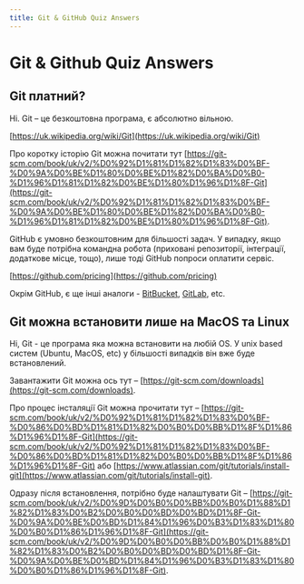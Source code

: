 ```yaml
---
title: Git & GitHub Quiz Answers
---
```


# Git & Github Quiz Answers

## Git платний?

Ні.
Git – це безкоштовна програма, є абсолютно вільною.

[https://uk.wikipedia.org/wiki/Git](https://uk.wikipedia.org/wiki/Git)

Про коротку історію Git можна почитати тут [https://git-scm.com/book/uk/v2/%D0%92%D1%81%D1%82%D1%83%D0%BF-%D0%9A%D0%BE%D1%80%D0%BE%D1%82%D0%BA%D0%B0-%D1%96%D1%81%D1%82%D0%BE%D1%80%D1%96%D1%8F-Git](https://git-scm.com/book/uk/v2/%D0%92%D1%81%D1%82%D1%83%D0%BF-%D0%9A%D0%BE%D1%80%D0%BE%D1%82%D0%BA%D0%B0-%D1%96%D1%81%D1%82%D0%BE%D1%80%D1%96%D1%8F-Git).

GitHub є умовно безкоштовним для більшості задач. У випадку, якщо вам буде потрібна командна робота (приховані репозиторії, інтеграції, додаткове місце, тощо), лише тоді GitHub попроси оплатити сервіс.

[https://github.com/pricing](https://github.com/pricing)

Окрім GitHub, є ще інші аналоги - [BitBucket](https://bitbucket.org/), [GitLab](https://about.gitlab.com/), etc.

## Git можна встановити лише на MacOS та Linux

Ні, Git - це програма яка можна встановити на любій OS.
У unix based систем (Ubuntu, MacOS, etc) у більшості випадків він вже буде встановлений.

Завантажити Git можна ось тут – [https://git-scm.com/downloads](https://git-scm.com/downloads).

Про процес інсталяції Git можна прочитати тут – [https://git-scm.com/book/uk/v2/%D0%92%D1%81%D1%82%D1%83%D0%BF-%D0%86%D0%BD%D1%81%D1%82%D0%B0%D0%BB%D1%8F%D1%86%D1%96%D1%8F-Git](https://git-scm.com/book/uk/v2/%D0%92%D1%81%D1%82%D1%83%D0%BF-%D0%86%D0%BD%D1%81%D1%82%D0%B0%D0%BB%D1%8F%D1%86%D1%96%D1%8F-Git) або [https://www.atlassian.com/git/tutorials/install-git](https://www.atlassian.com/git/tutorials/install-git).

Одразу після встановлення, потрібно буде налаштувати Git – [https://git-scm.com/book/uk/v2/%D0%9D%D0%B0%D0%BB%D0%B0%D1%88%D1%82%D1%83%D0%B2%D0%B0%D0%BD%D0%BD%D1%8F-Git-%D0%9A%D0%BE%D0%BD%D1%84%D1%96%D0%B3%D1%83%D1%80%D0%B0%D1%86%D1%96%D1%8F-Git](https://git-scm.com/book/uk/v2/%D0%9D%D0%B0%D0%BB%D0%B0%D1%88%D1%82%D1%83%D0%B2%D0%B0%D0%BD%D0%BD%D1%8F-Git-%D0%9A%D0%BE%D0%BD%D1%84%D1%96%D0%B3%D1%83%D1%80%D0%B0%D1%86%D1%96%D1%8F-Git).
